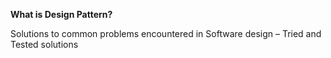 **What is Design Pattern?**

Solutions to common problems encountered in Software design – Tried and Tested solutions

